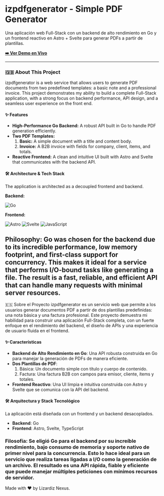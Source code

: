# izpdfgenerator - Simple PDF Generator

Una aplicación web Full-Stack con un backend de alto rendimiento en Go y un frontend reactivo en Astro + Svelte para generar PDFs a partir de plantillas.

**[➡️ Ver Demo en Vivo](https://izpdfgenerator.netlify.app/)**

---

### 🇬🇧 About This Project

izpdfgenerator is a web service that allows users to generate PDF documents from two predefined templates: a basic note and a professional invoice. This project demonstrates my ability to build a complete Full-Stack application, with a strong focus on backend performance, API design, and a seamless user experience on the front end.

#### ✨ Features

* **High-Performance Go Backend:** A robust API built in Go to handle PDF generation efficiently.
* **Two PDF Templates:**
    1.  **Basic:** A simple document with a title and content body.
    2.  **Invoice:** A B2B invoice with fields for company, client, items, and totals.
* **Reactive Frontend:** A clean and intuitive UI built with Astro and Svelte that communicates with the backend API.

#### 🛠️ Architecture & Tech Stack

The application is architected as a decoupled frontend and backend.

**Backend:**
<p>
  <img alt="Go" src="https://img.shields.io/badge/Go-00ADD8?style=for-the-badge&logo=go&logoColor=white"/>
</p>

**Frontend:**
<p>
  <img alt="Astro" src="https://img.shields.io/badge/Astro-FF5D01?style=for-the-badge&logo=astro&logoColor=white"/>
  <img alt="Svelte" src="https://img.shields.io/badge/Svelte-FF3E00?style=for-the-badge&logo=svelte&logoColor=white"/>
  <img alt="JavaScript" src="https://img.shields.io/badge/JavaScript-007ACC?style=for-the-badge&logo=javascript&logoColor=white"/>
</p>

**Philosophy:** **Go** was chosen for the backend due to its incredible performance, low memory footprint, and first-class support for concurrency. This makes it ideal for a service that performs I/O-bound tasks like generating a file. The result is a fast, reliable, and efficient API that can handle many requests with minimal server resources.
---
🇪🇸 Sobre el Proyecto
izpdfgenerator es un servicio web que permite a los usuarios generar documentos PDF a partir de dos plantillas predefinidas: una nota básica y una factura profesional. Este proyecto demuestra mi habilidad para construir una aplicación Full-Stack completa, con un fuerte enfoque en el rendimiento del backend, el diseño de APIs y una experiencia de usuario fluida en el frontend.

#### ✨ Características
 * **Backend de Alto Rendimiento en Go**: Una API robusta construida en Go para manejar la generación de PDFs de manera eficiente.
* **Dos Plantillas de PDF**:
    1. Básica: Un documento simple con título y cuerpo de contenido.
    2. Factura: Una factura B2B con campos para emisor, cliente, ítems y totales.
* **Frontend Reactivo**: Una UI limpia e intuitiva construida con Astro y Svelte que se comunica con la API del backend.

#### 🛠️ Arquitectura y Stack Tecnológico
La aplicación está diseñada con un frontend y un backend desacoplados.

* **Backend**: Go
* **Frontend**: Astro, Svelte, TypeScript

### Filosofía: Se eligió Go para el backend por su increíble rendimiento, bajo consumo de memoria y soporte nativo de primer nivel para la concurrencia. Esto lo hace ideal para un servicio que realiza tareas ligadas a I/O como la generación de un archivo. El resultado es una API rápida, fiable y eficiente que puede manejar múltiples peticiones con mínimos recursos de servidor.

Made with ❤️ by Lizardiz Nexus.
